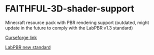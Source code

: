 # FAITHFUL-3D-shader-support
Minecraft resource pack with PBR rendering support (outdated, might update in the future to comply with the LabPBR v1.3 standard)

[Curseforge link](https://www.curseforge.com/minecraft/texture-packs/faithful-normal-maps-specular-maps)

[LabPBR new standard](https://wiki.shaderlabs.org/wiki/LabPBR_Material_Standard)
